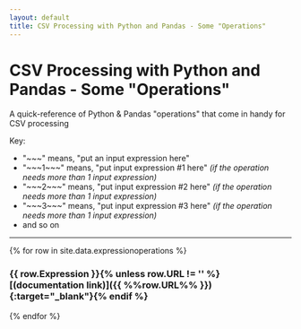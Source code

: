 ```yaml
---
layout: default
title: CSV Processing with Python and Pandas - Some "Operations"
---
```


# CSV Processing with Python and Pandas - Some "Operations"

A quick-reference of Python & Pandas "operations" that come in handy for CSV processing

Key:
* "\~\~\~" means, "put an input expression here"
* "\~\~\~1\~\~\~" means, "put input expression #1 here" _(if the operation needs more than 1 input expression)_
* "\~\~\~2\~\~\~" means, "put input expression #2 here" _(if the operation needs more than 1 input expression)_
* "\~\~\~3\~\~\~" means, "put input expression #3 here" _(if the operation needs more than 1 input expression)_
* and so on


---

{% for row in site.data.expressionoperations %}
### {{ row.Expression }}{% unless row.URL != '' %}[(documentation link)]({{ %%row.URL%% }}){:target="_blank"}{% endif %}
{% endfor %}
